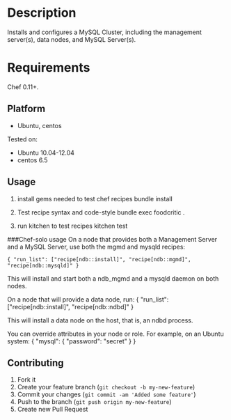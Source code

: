Description
===========

Installs and configures a MySQL Cluster, including the management server(s), data nodes, and MySQL Server(s).

Requirements
============
Chef 0.11+.

Platform
--------
* Ubuntu, centos


Tested on:
* Ubuntu 10.04-12.04
* centos 6.5


Usage
--------

1. install gems needed to test chef recipes
bundle install

2. Test recipe syntax and code-style
bundle exec foodcritic .

3. run kitchen to test recipes
kitchen test

###Chef-solo usage
On a node that provides both a Management Server and a MySQL Server, use both the mgmd and mysqld recipes:

    { "run_list": ["recipe[ndb::install]", "recipe[ndb::mgmd]", "recipe[ndb::mysqld]" }

This will install and start both a ndb_mgmd and a mysqld daemon on both nodes.

On a node that will provide a data node, run:
    { "run_list": ["recipe[ndb::install]", "recipe[ndb::ndbd]" }

This will install a data node on the host, that is, an ndbd process.

You can override attributes in your node or role.
For example, on an Ubuntu system:
    {
      "mysql": {
        "password": "secret"
      }
    }

## Contributing

1. Fork it
2. Create your feature branch (`git checkout -b my-new-feature`)
3. Commit your changes (`git commit -am 'Added some feature'`)
4. Push to the branch (`git push origin my-new-feature`)
5. Create new Pull Request
